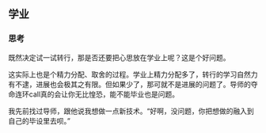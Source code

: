## 学业

### 思考

既然决定试一试转行，那是否还要把心思放在学业上呢？这是个好问题。

这实际上也是个精力分配、取舍的过程。学业上精力分配多了，转行的学习自然力有不逮，进展也会极其之有限。但如果少了，那可就不是进展的问题了。导师的夺命连环call真的会让你无比惶恐，能不能毕业也是问题。

我先前找过导师，跟他说我想做一点新技术。“好啊，没问题，你把想做的融入到自己的毕设里去呗。”
